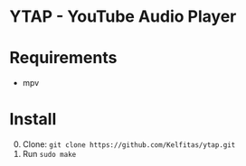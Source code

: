 # YTAP - YouTube Audio Player

# Requirements
- mpv

# Install
0. Clone: `git clone https://github.com/Kelfitas/ytap.git`
0. Run `sudo make`
